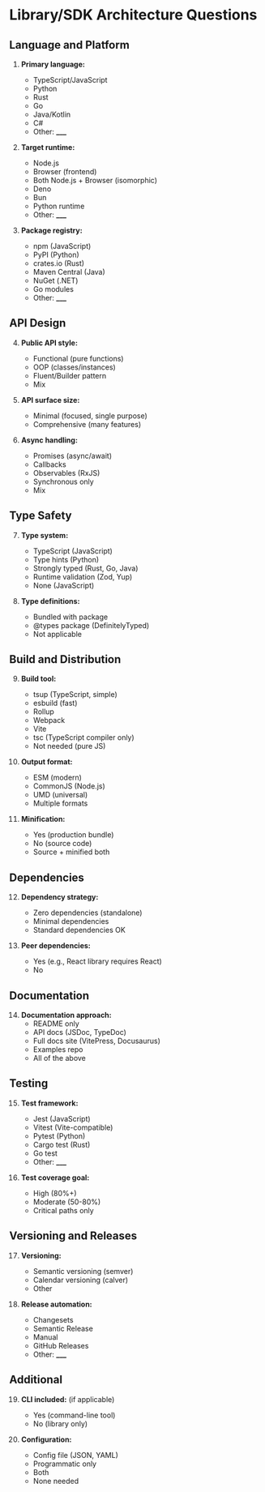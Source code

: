 # Library/SDK Architecture Questions

## Language and Platform

1. **Primary language:**
   - TypeScript/JavaScript
   - Python
   - Rust
   - Go
   - Java/Kotlin
   - C#
   - Other: **\_\_\_**

2. **Target runtime:**
   - Node.js
   - Browser (frontend)
   - Both Node.js + Browser (isomorphic)
   - Deno
   - Bun
   - Python runtime
   - Other: **\_\_\_**

3. **Package registry:**
   - npm (JavaScript)
   - PyPI (Python)
   - crates.io (Rust)
   - Maven Central (Java)
   - NuGet (.NET)
   - Go modules
   - Other: **\_\_\_**

## API Design

4. **Public API style:**
   - Functional (pure functions)
   - OOP (classes/instances)
   - Fluent/Builder pattern
   - Mix

5. **API surface size:**
   - Minimal (focused, single purpose)
   - Comprehensive (many features)

6. **Async handling:**
   - Promises (async/await)
   - Callbacks
   - Observables (RxJS)
   - Synchronous only
   - Mix

## Type Safety

7. **Type system:**
   - TypeScript (JavaScript)
   - Type hints (Python)
   - Strongly typed (Rust, Go, Java)
   - Runtime validation (Zod, Yup)
   - None (JavaScript)

8. **Type definitions:**
   - Bundled with package
   - @types package (DefinitelyTyped)
   - Not applicable

## Build and Distribution

9. **Build tool:**
   - tsup (TypeScript, simple)
   - esbuild (fast)
   - Rollup
   - Webpack
   - Vite
   - tsc (TypeScript compiler only)
   - Not needed (pure JS)

10. **Output format:**
    - ESM (modern)
    - CommonJS (Node.js)
    - UMD (universal)
    - Multiple formats

11. **Minification:**
    - Yes (production bundle)
    - No (source code)
    - Source + minified both

## Dependencies

12. **Dependency strategy:**
    - Zero dependencies (standalone)
    - Minimal dependencies
    - Standard dependencies OK

13. **Peer dependencies:**
    - Yes (e.g., React library requires React)
    - No

## Documentation

14. **Documentation approach:**
    - README only
    - API docs (JSDoc, TypeDoc)
    - Full docs site (VitePress, Docusaurus)
    - Examples repo
    - All of the above

## Testing

15. **Test framework:**
    - Jest (JavaScript)
    - Vitest (Vite-compatible)
    - Pytest (Python)
    - Cargo test (Rust)
    - Go test
    - Other: **\_\_\_**

16. **Test coverage goal:**
    - High (80%+)
    - Moderate (50-80%)
    - Critical paths only

## Versioning and Releases

17. **Versioning:**
    - Semantic versioning (semver)
    - Calendar versioning (calver)
    - Other

18. **Release automation:**
    - Changesets
    - Semantic Release
    - Manual
    - GitHub Releases
    - Other: **\_\_\_**

## Additional

19. **CLI included:** (if applicable)
    - Yes (command-line tool)
    - No (library only)

20. **Configuration:**
    - Config file (JSON, YAML)
    - Programmatic only
    - Both
    - None needed
